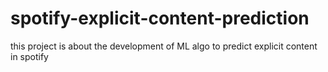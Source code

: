 # spotify-explicit-content-prediction
this project is about the development of ML algo to predict explicit content in spotify
